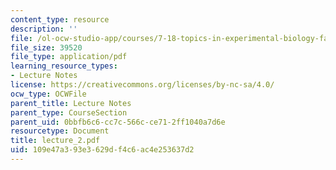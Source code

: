 ```yaml
---
content_type: resource
description: ''
file: /ol-ocw-studio-app/courses/7-18-topics-in-experimental-biology-fall-2005/109e47a393e3629df4c6ac4e253637d2_lecture_2.pdf
file_size: 39520
file_type: application/pdf
learning_resource_types:
- Lecture Notes
license: https://creativecommons.org/licenses/by-nc-sa/4.0/
ocw_type: OCWFile
parent_title: Lecture Notes
parent_type: CourseSection
parent_uid: 0bbfb6c6-cc7c-566c-ce71-2ff1040a7d6e
resourcetype: Document
title: lecture_2.pdf
uid: 109e47a3-93e3-629d-f4c6-ac4e253637d2
---
```

